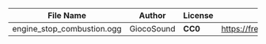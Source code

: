 | File Name        | Author   | License   | Link                            |
|------------------|----------|-----------|---------------------------------|
| engine_stop_combustion.ogg | GiocoSound | **CC0** | https://freesound.org/people/GiocoSound/sounds/401553/ |